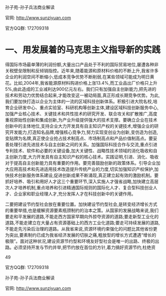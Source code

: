 孙子苑-孙子兵法商业解读

官网: http://www.sunziyuan.com

官方QQ群: 172709318

# 一、用发展着的马克思主义指导新的实践

得国际市场最单薄的利润份额,大量出口产品处于不利的国际贸易地位,屡遭各种非关税壁垒限制和反倾销指控。近年来,随着能源和原材料价格的不断上升,我省许多企业的利润空间不断缩小,低成本竞争优势不断削弱,在某些领域可能成为明日黄花。比如,2004年,我省能源原材料购进价格上涨13.4%,而工业品出厂价格只上升5%,由此造成的工业减利达900亿元左右。我们只有加强自主创新能力,把先进的技术和劳动力优势结合起来,才能改变这一被动局面,真正形成长期竞争优势。为此,我们要加快打造以企业为主体的一流的区域科技创新体系。积极引进大院名校,培育企业研发中心、重点实验室、科研机构等创新主体,建设区域科技创新服务中心,加强产业核心技术、关键技术和共性技术的研究开发、联合攻关和扩散推广,高度重视原始性创新和集成创新,为产业升级提供强大的技术支撑。要确立企业在技术创新中的主体地位,支持企业大力开发具有自主知识产权的关键技术,增强企业的研究开发能力,打造知名品牌,增强核心竞争力,努力实现变创业为创新,变仿造为创造,变贴牌为名牌,真正使企业抢占技术制高点、市场制高点和产品价值制高点。要妥善处理引进先进技术与自主创新之间的关系。加强国际科技合作与交流,重点引进专利技术、软件和必要的关键设备,加大关键性、战略性技术领域的消化吸收和自主创新力度,大力开发具有自主知识产权的核心技术。实践证明,引进、消化、吸收对于提高自主创新能力具有重要的作用。要完善鼓励创新的政策体系。引导企业加大应用高技术和先进适用技术改造提升传统产业的力度,切实加强知识产权保护,加快技术创新服务体系建设,促进创新成果不断涌现,真正建立起有效的激励机制。要抓好培养、吸引和用好人才这三个重要环节,深入实施人才强省战略,加快建立高层次人才培养机制,重点培养和引进精通国际规则的国际化人才、复合型科技创业人才、企业家和职业经理人才,充分发挥人才在科技创新中的关键作用。

二要把建设节约型社会放在重要位置。加快建设节约型社会,是转变经济增长方式的重要举措,也是缓解资源要素瓶颈制约的治本之策。从国家的发展战略来说,我们要走和平发展的道路,不能走西方国家早期向外掠夺资源的道路;要走新型工业化的道路,不能走建立在大量占有资源基础上的西方工业化道路;要走可持续发展的道路,不能走先污染后治理的道路。从我省来说,资源环境约束强化的问题比其他省份更为突出,要素制约已成为我省经济发展的切肤之痛,粗放型的增长方式遭遇“增长的极限”。面对这种状况,建设资源节约型和环境友好型社会是唯一的出路、终极的出路。必须坚持开发与节约并举,把节约放在首位的方针,着力搞好资源节约,杜绝资

49

官方QQ群: 172709318

孙子苑-孙子兵法商业解读

官网: http://www.sunziyuan.com